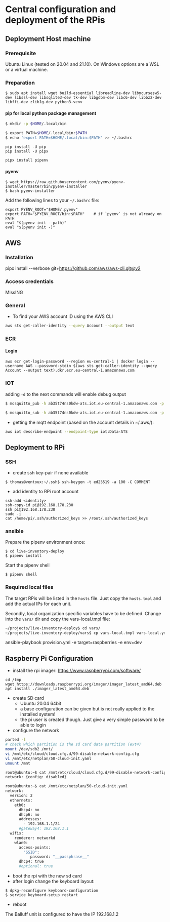 # Central configuration and deployment of the RPis
## Deployment Host machine

### Prerequisite

Ubuntu Linux (tested on 20.04 and 21.10). On Windows options are a WSL or a virtual machine.

### Preparation

```
$ sudo apt install wget build-essential libreadline-dev libncursesw5-dev libssl-dev libsqlite3-dev tk-dev libgdbm-dev libc6-dev libbz2-dev libffi-dev zlib1g-dev python3-venv
```

#### pip for local python package management

```bash
$ mkdir -p $HOME/.local/bin
```

```bash
$ export PATH=$HOME/.local/bin:$PATH
$ echo 'export PATH=$HOME/.local/bin:$PATH' >> ~/.bashrc
```
```
pip install -U pip
pip install -U pipx

pipx install pipenv
```

#### pyenv

```
$ wget https://raw.githubusercontent.com/pyenv/pyenv-installer/master/bin/pyenv-installer
$ bash pyenv-installer
``` 

Add the following lines to your `~/.bashrc` file:


```
export PYENV_ROOT="$HOME/.pyenv"
export PATH="$PYENV_ROOT/bin:$PATH"    # if `pyenv` is not already on PATH
eval "$(pyenv init --path)"
eval "$(pyenv init -)"
```

## AWS

### Installation

pipx install --verbose git+https://github.com/aws/aws-cli.git@v2

### Access credentials

MIssING
### General


* To find your AWS account ID using the AWS CLI
```bash
aws sts get-caller-identity --query Account --output text
```

### ECR

#### Login
```
aws ecr get-login-password --region eu-central-1 | docker login --username AWS --password-stdin $(aws sts get-caller-identity --query Account --output text).dkr.ecr.eu-central-1.amazonaws.com
```

### IOT

adding `-d` to the next commands will enable debug output

```bash
$ mosquitto_pub -h ab35t74ns0kdw-ats.iot.eu-central-1.amazonaws.com -p 8883 -t test -m "some test data" --cafile certs/AmazonRootCA1.pem --cert certs/8e1d1e359f0e074c70721d0ba58f91ac293648f26e9895344a3a2507effb2434-certificate.pem.crt --key certs/8e1d1e359f0e074c70721d0ba58f91ac293648f26e9895344a3a2507effb2434-private.pem.key
```
```bash
$ mosquitto_sub -h ab35t74ns0kdw-ats.iot.eu-central-1.amazonaws.com -p 8883 -t '#'  --cafile certs/AmazonRootCA1.pem --cert certs/8e1d1e359f0e074c70721d0ba58f91ac293648f26e9895344a3a2507effb2434-certificate.pem.crt --key certs/8e1d1e359f0e074c70721d0ba58f91ac293648f26e9895344a3a2507effb2434-private.pem.key  | tee ~/aws.log
```

* getting the mqtt endpoint (based on the account details in ~/.aws/):

```bash
aws iot describe-endpoint --endpoint-type iot:Data-ATS
```

## Deployment to RPi

### SSH


* create ssh key-pair if none available
```
$ thomas@ventoux:~/.ssh$ ssh-keygen -t ed25519 -a 100 -C COMMENT
```

* add identity to RPi root account
```
ssh-add <identity>
ssh-copy-id pi@192.168.178.230
ssh pi@192.168.178.230
sudo -i
cat /home/pi/.ssh/authorized_keys >> /root/.ssh/authorized_keys
```

### ansible

Prepare the pipenv environment once:
```
$ cd live-inventory-deploy
$ pipenv install
```

Start the pipenv shell
```
$ pipenv shell
```

### Required local files

The target RPis will be listed in the `hosts` file. Just copy the `hosts.tmpl` and add the actual IPs for each unit.

Secondly, local organization specific variables have to be defined. Change into the `vars/` dir and copy the vars-local.tmpl file:

```bash
~/projects/live-inventory-deploy$ cd vars/
~/projects/live-inventory-deploy/vars$ cp vars-local.tmpl vars-local.yml
```

ansible-playbook provision.yml -e target=raspberries -e env=dev

## Raspberry Pi Configuration

* install the rpi imager: https://www.raspberrypi.com/software/
```
cd /tmp
wget https://downloads.raspberrypi.org/imager/imager_latest_amd64.deb
apt install ./imager_latest_amd64.deb
```
* create SD card
  * Ubuntu 20.04 64bit
  * a base configuration can be given but is not really applied to the installed system!
  * the pi user is created though. Just give a very simple password to be able to login
* configure the network
```bash
parted -l
# check which partition is the sd card data partition (ext4)
mount /dev/sdb2 /mnt/
vi /mnt/etc/cloud/cloud.cfg.d/99-disable-network-config.cfg
vi /mnt/etc/netplan/50-cloud-init.yaml
umount /mnt
```

```bash
root@ubuntu:~$ cat /mnt/etc/cloud/cloud.cfg.d/99-disable-network-config.cfg
network: {config: disabled}

root@ubuntu:~$ cat /mnt/etc/netplan/50-cloud-init.yaml 
network:
  version: 2
  ethernets:
    eth0:
      dhcp4: no
      dhcp6: no
      addresses:
        - 192.168.1.1/24
      #gateway4: 192.168.1.1
  wifis:
    renderer: networkd
    wlan0:
      access-points:
        "SSID":
           password: "__passphrase__"
      dhcp4: true
      #optional: true
```
* boot the rpi with the new sd card
* after login change the keyboard layout:
```
$ dpkg-reconfigure keyboard-configuration
$ service keyboard-setup restart
```
* reboot

The Balluff unit is configured to have the IP 192.168.1.2
